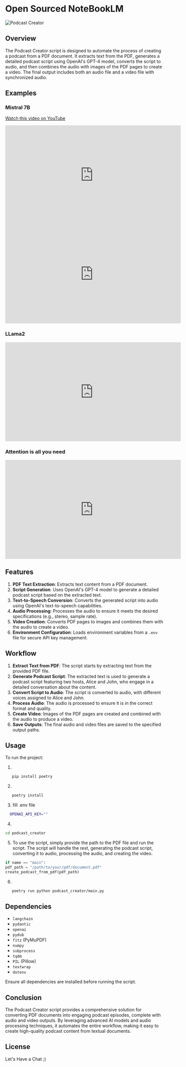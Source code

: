 # Open Sourced NoteBookLM

![Podcast Creator](https://github.com/mehdihosseinimoghadam/open-sourced-nootbookLM/blob/main/img.png)


## Overview

The Podcast Creator script is designed to automate the process of creating a podcast from a PDF document. It extracts text from the PDF, generates a detailed podcast script using OpenAI's GPT-4 model, converts the script to audio, and then combines the audio with images of the PDF pages to create a video. The final output includes both an audio file and a video file with synchronized audio.



## Examples

### Mistral 7B

[Watch this video on YouTube](https://www.youtube.com/watch?v=sDwxJx8WX3w&start=26)


<iframe width="560" height="315" src="https://www.youtube.com/embed/K_7kt5_x-Ow?start=26" frameborder="0" allow="accelerometer; autoplay; clipboard-write; encrypted-media; gyroscope; picture-in-picture" allowfullscreen></iframe>


<iframe width="560" height="315"
src="https://www.youtube.com/embed/MUQfKFzIOeU" 
frameborder="0" 
allow="accelerometer; autoplay; encrypted-media; gyroscope; picture-in-picture" 
allowfullscreen></iframe>

### LLama2


<iframe width="560" height="315" src="https://www.youtube.com/embed/sDwxJx8WX3w?start=26" frameborder="0" allow="accelerometer; autoplay; clipboard-write; encrypted-media; gyroscope; picture-in-picture" allowfullscreen></iframe>


### Attention is all you need

<iframe width="560" height="315" src="https://www.youtube.com/embed/M61t5CXCKtI?start=26" frameborder="0" allow="accelerometer; autoplay; clipboard-write; encrypted-media; gyroscope; picture-in-picture" allowfullscreen></iframe>


## Features

1. **PDF Text Extraction**: Extracts text content from a PDF document.
2. **Script Generation**: Uses OpenAI's GPT-4 model to generate a detailed podcast script based on the extracted text.
3. **Text-to-Speech Conversion**: Converts the generated script into audio using OpenAI's text-to-speech capabilities.
4. **Audio Processing**: Processes the audio to ensure it meets the desired specifications (e.g., stereo, sample rate).
5. **Video Creation**: Converts PDF pages to images and combines them with the audio to create a video.
6. **Environment Configuration**: Loads environment variables from a `.env` file for secure API key management.

## Workflow

1. **Extract Text from PDF**: The script starts by extracting text from the provided PDF file.
2. **Generate Podcast Script**: The extracted text is used to generate a podcast script featuring two hosts, Alice and John, who engage in a detailed conversation about the content.
3. **Convert Script to Audio**: The script is converted to audio, with different voices assigned to Alice and John.
4. **Process Audio**: The audio is processed to ensure it is in the correct format and quality.
5. **Create Video**: Images of the PDF pages are created and combined with the audio to produce a video.
6. **Save Outputs**: The final audio and video files are saved to the specified output paths.

## Usage

To run the project:

1.

```bash
   pip install poetry
```

2.

```bash
   poetry install
```

3. fill .env file
```bash
  OPENAI_API_KEY=""
```


4.

```bash
cd podcast_creator
```

5. To use the script, simply provide the path to the PDF file and run the script. The script will handle the rest, generating the podcast script, converting it to audio, processing the audio, and creating the video.


```python
if name == "main":
pdf_path = "/path/to/your/pdf/document.pdf"
create_podcast_from_pdf(pdf_path)
```




6.

```bash
   poetry run python podcast_creator/main.py
```





## Dependencies

- `langchain`
- `pydantic`
- `openai`
- `pydub`
- `fitz` (PyMuPDF)
- `numpy`
- `subprocess`
- `tqdm`
- `PIL` (Pillow)
- `textwrap`
- `dotenv`

Ensure all dependencies are installed before running the script.



## Conclusion

The Podcast Creator script provides a comprehensive solution for converting PDF documents into engaging podcast episodes, complete with audio and video outputs. By leveraging advanced AI models and audio processing techniques, it automates the entire workflow, making it easy to create high-quality podcast content from textual documents.


## License

Let's Have a Chat ;)
